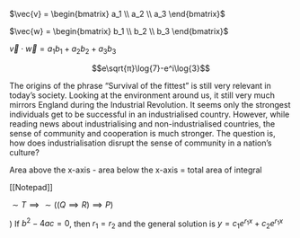 $\vec{v} = \begin{bmatrix} a_1 \\ a_2 \\ a_3 \end{bmatrix}$

$\vec{w} = \begin{bmatrix} b_1 \\ b_2 \\ b_3 \end{bmatrix}$

$\vec{v} ⋅ \vec{w} = a_1b_1 + a_2b_2 + a_3b_3$





$$e\sqrt{π}\log{7}-e^i\log{3}$$









The origins of the phrase “Survival of the fittest” is still very relevant in today’s society. Looking at the environment around us, it still very much mirrors England during the Industrial Revolution. It seems only the strongest individuals get to be successful in an industrialised country. However, while reading news about industrialising and non-industrialised countries, the sense of community and cooperation is much stronger. The question is, how does industrialisation disrupt the sense of community in a nation’s culture?

Area above the x-axis - area below the x-axis = total area of integral



[[Notepad]]


$\sim T \implies \sim((Q\implies R) \implies P)$

) If $b^2-4ac = 0$, then $r_1 = r_2$ and the general solution is
		$\displaystyle y=c_1e^{r_1x}+c_2e^{r_1x}$

